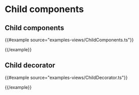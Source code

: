 # Child components


## Child components

{{#example source="examples-views/ChildComponents.ts"}}
<div class="tynyCoreChildComponents">
  <div class="tynyCoreChildComponent"></div>
</div>
{{/example}}


## Child decorator

{{#example source="examples-views/ChildDecorator.ts"}}
<div class="tynyCoreChildDecorator">
  <div class="childComponent"></div>
</div>
{{/example}}
